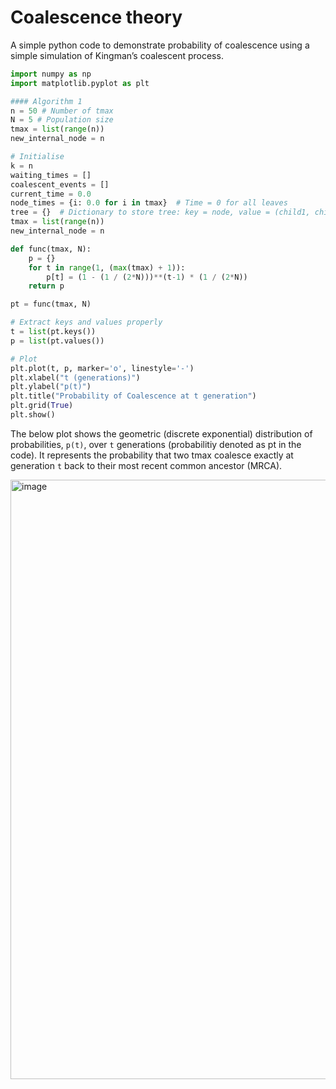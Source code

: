 # Coalescence theory

A simple python code to demonstrate probability of coalescence using a simple simulation of Kingman’s coalescent process.

```python
import numpy as np
import matplotlib.pyplot as plt

#### Algorithm 1
n = 50 # Number of tmax
N = 5 # Population size
tmax = list(range(n))
new_internal_node = n

# Initialise
k = n
waiting_times = []
coalescent_events = []
current_time = 0.0
node_times = {i: 0.0 for i in tmax}  # Time = 0 for all leaves
tree = {}  # Dictionary to store tree: key = node, value = (child1, child2)
tmax = list(range(n))
new_internal_node = n

def func(tmax, N):
    p = {}
    for t in range(1, (max(tmax) + 1)):
        p[t] = (1 - (1 / (2*N)))**(t-1) * (1 / (2*N))
    return p

pt = func(tmax, N)

# Extract keys and values properly
t = list(pt.keys())
p = list(pt.values())

# Plot
plt.plot(t, p, marker='o', linestyle='-')
plt.xlabel("t (generations)")
plt.ylabel("p(t)")
plt.title("Probability of Coalescence at t generation")
plt.grid(True)
plt.show()
```

The below plot shows the geometric (discrete exponential) distribution of probabilities, ```p(t)```, over ```t``` generations 
(probabilitiy denoted as pt in the code). It represents the probability that two tmax coalesce exactly at generation 
```t``` back to their most recent common ancestor (MRCA). 

<img width="959" alt="image" src="https://github.com/Muthubioinfo/population-genetics/blob/main/coalescence_probabilities.png" />





